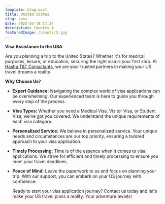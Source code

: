 ```yaml
---
template: blog-post
title: United States
slug: /usa
date: 2023-03-18 11:34
description: Country A
featuredImage: /assets/3.jpg
---
```

**Visa Assistance to the USA**

Are you planning a trip to the United States? Whether it's for medical purposes, leisure, or education, securing the right visa is your first step. At [Hasha T&T Consultants](https://sweet-biscuit-d7c629.netlify.app/), we are your trusted partners in making your US travel dreams a reality.

**Why Choose Us?**

* **Expert Guidance:** Navigating the complex world of visa applications can be overwhelming. Our experienced team is here to guide you through every step of the process.
* **Visa Types:** Whether you need a Medical Visa, Visitor Visa, or Student Visa, we've got you covered. We understand the unique requirements of each visa category.
* **Personalized Service:** We believe in personalized service. Your unique needs and circumstances are our top priority, ensuring a tailored approach to your visa application.
* **Timely Processing:** Time is of the essence when it comes to visa applications. We strive for efficient and timely processing to ensure you meet your travel deadlines.
* **Peace of Mind:** Leave the paperwork to us and focus on planning your trip. With our support, you can embark on your US journey with confidence.

  Ready to start your visa application journey? Contact us today and let's make your US travel plans a reality. Your adventure awaits!
